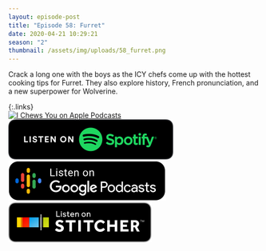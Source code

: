 ```yaml
---
layout: episode-post
title: "Episode 58: Furret"
date: 2020-04-21 10:29:21
season: "2"
thumbnail: /assets/img/uploads/58_furret.png
---
```

Crack a long one with the boys as the ICY chefs come up with the hottest cooking tips for Furret. They also explore history, French pronunciation, and a new superpower for Wolverine.



{:.links}  
[![I Chews You on Apple Podcasts](https://linkmaker.itunes.apple.com/en-us/badge-lrg.svg?releaseDate=2019-04-16T00:00:00Z&kind=podcast&bubble=podcasts)](https://podcasts.apple.com/us/podcast/58-furret/id1455409177?i=1000472177119)  [![I Chews You on Spotify](/assets/img/uploads/spotify-badge-button.svg)](https://open.spotify.com/episode/7ptO6i5s5B3OePsBucVO9j)  [![I Chews You on Google Podcasts](/assets/img/uploads/google-podcasts-badge-button.svg)](https://podcasts.google.com/?feed=aHR0cHM6Ly9pY2hld3N5b3UubGlic3luLmNvbS9yc3M&episode=NmMzODE1N2MtMDU2My00Njk3LTg1OTUtYTkwYjIxNDAyMDEy&ved=0CA0Q38oDahcKEwjwuZn_-PnoAhUAAAAAHQAAAAAQAQ)  [![I Chews You on Stitcher](/assets/img/uploads/stitcher-badge-button.svg)](https://www.stitcher.com/s?eid=69004100)